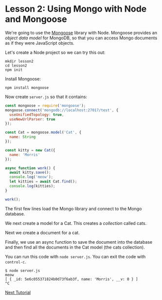 # Lesson 2: Using Mongo with Node and Mongoose

We're going to use the [Mongoose](https://mongoosejs.com/) library with Node.
Mongoose provides an *object data model* for MongoDB, so that you can access
Mongo documents as if they were JavaScript objects.

Let's create a Node project so we can try this out:

```
mkdir lesson2
cd lesson2
npm init
```

Install Mongoose:

```
npm install mongoose
```

Now create `server.js` so that it contains:

```javascript
const mongoose = require('mongoose');
mongoose.connect('mongodb://localhost:27017/test', {
  useUnifiedTopology: true,
  useNewUrlParser: true
});

const Cat = mongoose.model('Cat', {
  name: String
});

const kitty = new Cat({
  name: 'Morris'
});

async function work() {
  await kitty.save();
  console.log('meow');
  let kitties = await Cat.find();
  console.log(kitties);
}

work();
```

The first few lines load the Mongo library and connect to the Mongo database.

We next create a model for a Cat. This creates a *collection* called cats.

Next we create a document for a cat.

Finally, we use an async function to save the document into the database and
then find all the documents in the Cat model (the cats collection).

You can run this code with `node server.js`. You can exit the code with `control-c`.

```
$ node server.js
meow
[ { _id: 5e6c055371824b0d73f6ab3f, name: 'Morris', __v: 0 } ]
^C
```

[Next Tutorial](/lesson3/README.md)
